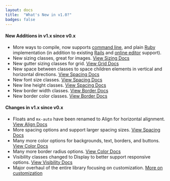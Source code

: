 ```yaml
---
layout: docs
title:  "What's New in v1.0?"
badges: false
---
```

#### New Additions in v1.x since v0.x
- More ways to compile, now supports [command line](#), and plain [Ruby](#) implementation (in addition to existing [Rails](#) and [online editor](#) support).
- New sizing classes, great for images. [View Sizing Docs](#)
- New gutter sizing classes for grid. [View Grid Docs](#)
- New space between classes to space children elements in vertical and horizontal directions. [View Spacing Docs](#)
- New font size classes. [View Spacing Docs](#)
- New line height classes. [View Spacing Docs](#)
- New border width classes. [View Border Docs](#)
- New border color classes. [View Border Docs](#)

#### Changes in v1.x since v0.x
- Floats and `mx-auto` have been renamed to Align for horizontal alignment. [View Align Docs](/docs/align)
- More spacing options and support larger spacing sizes. [View Spacing Docs](#)
- Many more color options for backgrounds, text, borders, and buttons. [View Color Docs](#)
- Many more border radius options. [View Color Docs](#)
- Visibility classes changed to Display to better support responsive options. [View Visibility Docs](#)
- Major overhaul of the entire library focusing on customization. [More on customization](#)
